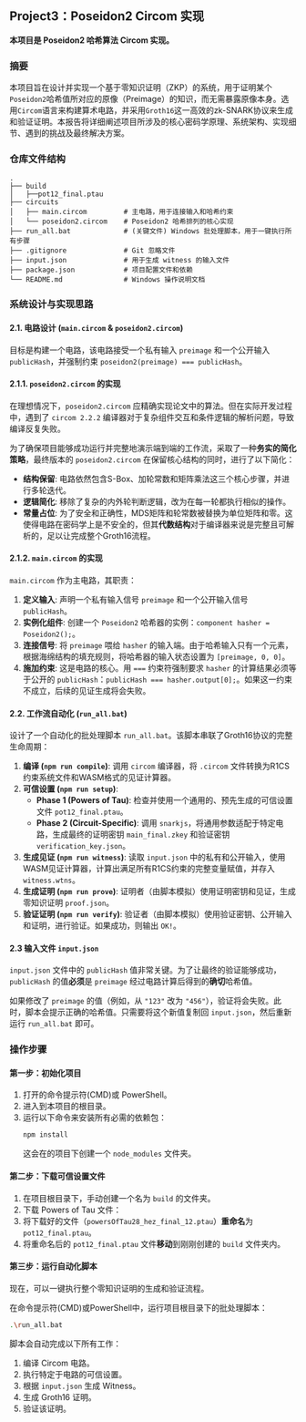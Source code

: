 ## Project3：Poseidon2 Circom 实现

**本项目是 Poseidon2 哈希算法 Circom 实现。**

### 摘要

本项目旨在设计并实现一个基于零知识证明（ZKP）的系统，用于证明某个`Poseidon2`哈希值所对应的原像（Preimage）的知识，而无需暴露原像本身。选用`Circom`语言来构建算术电路，并采用`Groth16`这一高效的zk-SNARK协议来生成和验证证明。本报告将详细阐述项目所涉及的核心密码学原理、系统架构、实现细节、遇到的挑战及最终解决方案。

### 仓库文件结构

```
.
├── build
│   ├──pot12_final.ptau
├── circuits
│   ├── main.circom         # 主电路，用于连接输入和哈希约束
│   └── poseidon2.circom    # Poseidon2 哈希排列的核心实现
├── run_all.bat             # (关键文件) Windows 批处理脚本，用于一键执行所有步骤
├── .gitignore              # Git 忽略文件
├── input.json              # 用于生成 witness 的输入文件
├── package.json            # 项目配置文件和依赖
└── README.md               # Windows 操作说明文档
```

### 系统设计与实现思路

#### 2.1. 电路设计 (`main.circom` & `poseidon2.circom`)

目标是构建一个电路，该电路接受一个私有输入 `preimage` 和一个公开输入 `publicHash`，并强制约束 `poseidon2(preimage) === publicHash`。

#### 2.1.1. `poseidon2.circom` 的实现

在理想情况下，`poseidon2.circom` 应精确实现论文中的算法。但在实际开发过程中，遇到了 `circom 2.2.2` 编译器对于复杂组件交互和条件逻辑的解析问题，导致编译反复失败。

为了确保项目能够成功运行并完整地演示端到端的工作流，采取了一种**务实的简化策略**，最终版本的 `poseidon2.circom` 在保留核心结构的同时，进行了以下简化：

- **结构保留**: 电路依然包含S-Box、加轮常数和矩阵乘法这三个核心步骤，并进行多轮迭代。
- **逻辑简化**: 移除了复杂的内外轮判断逻辑，改为在每一轮都执行相似的操作。
- **常量占位**: 为了安全和正确性，MDS矩阵和轮常数被替换为单位矩阵和零。这使得电路在密码学上是不安全的，但其**代数结构**对于编译器来说是完整且可解析的，足以让完成整个Groth16流程。

#### 2.1.2. `main.circom` 的实现

`main.circom` 作为主电路，其职责：

1. **定义输入**: 声明一个私有输入信号 `preimage` 和一个公开输入信号 `publicHash`。
2. **实例化组件**: 创建一个 `Poseidon2` 哈希器的实例：`component hasher = Poseidon2();`。
3. **连接信号**: 将 `preimage` 喂给 `hasher` 的输入端。由于哈希输入只有一个元素，根据海绵结构的填充规则，将哈希器的输入状态设置为 `[preimage, 0, 0]`。
4. **施加约束**: 这是电路的核心。用 `===` 约束符强制要求 `hasher` 的计算结果必须等于公开的 `publicHash`：`publicHash === hasher.output[0];`。如果这一约束不成立，后续的见证生成将会失败。

#### 2.2. 工作流自动化 (`run_all.bat`)

设计了一个自动化的批处理脚本 `run_all.bat`。该脚本串联了Groth16协议的完整生命周期：

1. **编译 (`npm run compile`)**: 调用 `circom` 编译器，将 `.circom` 文件转换为R1CS约束系统文件和WASM格式的见证计算器。
2. **可信设置 (`npm run setup`)**:
   - **Phase 1 (Powers of Tau)**: 检查并使用一个通用的、预先生成的可信设置文件 `pot12_final.ptau`。
   - **Phase 2 (Circuit-Specific)**: 调用 `snarkjs`，将通用参数适配于特定电路，生成最终的证明密钥 `main_final.zkey` 和验证密钥 `verification_key.json`。
3. **生成见证 (`npm run witness`)**: 读取 `input.json` 中的私有和公开输入，使用WASM见证计算器，计算出满足所有R1CS约束的完整变量赋值，并存入 `witness.wtns`。
4. **生成证明 (`npm run prove`)**: 证明者（由脚本模拟）使用证明密钥和见证，生成零知识证明 `proof.json`。
5. **验证证明 (`npm run verify`)**: 验证者（由脚本模拟）使用验证密钥、公开输入和证明，进行验证。如果成功，则输出 `OK!`。

#### 2.3 输入文件 `input.json`

`input.json` 文件中的 `publicHash` 值非常关键。为了让最终的验证能够成功，`publicHash` 的值**必须**是 `preimage` 经过电路计算后得到的**确切**哈希值。

如果修改了 `preimage` 的值（例如，从 `"123"` 改为 `"456"`），验证将会失败。此时，脚本会提示正确的哈希值。只需要将这个新值复制回 `input.json`，然后重新运行 `run_all.bat` 即可。



### 操作步骤

#### 第一步：初始化项目

1.  打开的命令提示符(CMD)或 PowerShell。
2.  进入到本项目的根目录。
3.  运行以下命令来安装所有必需的依赖包：
    ```bash
    npm install
    ```
    这会在的项目下创建一个 `node_modules` 文件夹。

#### 第二步：下载可信设置文件

1.  在项目根目录下，手动创建一个名为 `build` 的文件夹。
2.  下载 Powers of Tau 文件：
3.  将下载好的文件（`powersOfTau28_hez_final_12.ptau`）**重命名**为 `pot12_final.ptau`。
4.  将重命名后的 `pot12_final.ptau` 文件**移动**到刚刚创建的 `build` 文件夹内。


#### 第三步：运行自动化脚本

现在，可以一键执行整个零知识证明的生成和验证流程。

在命令提示符(CMD)或PowerShell中，运行项目根目录下的批处理脚本：
```bash
.\run_all.bat
```

脚本会自动完成以下所有工作：
1. 编译 Circom 电路。
2. 执行特定于电路的可信设置。
3. 根据 `input.json` 生成 Witness。
4. 生成 Groth16 证明。
5. 验证该证明。

